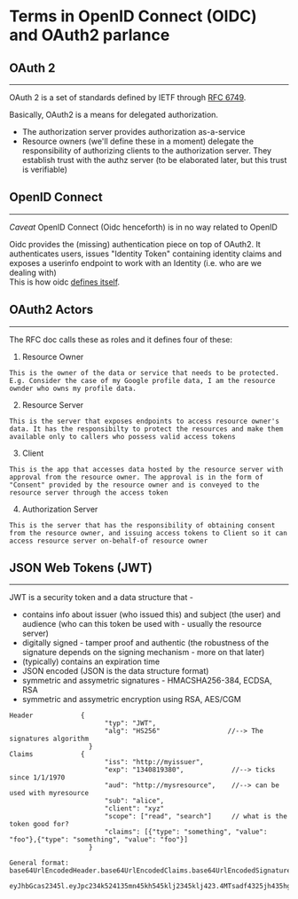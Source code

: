 # Terms in OpenID Connect (OIDC) and OAuth2 parlance

## OAuth 2
----------
OAuth 2 is a set of standards defined by IETF through [RFC 6749](http://tools.ietf.org/html/rfc6749).

Basically, OAuth2 is a means for delegated authorization. 
- The authorization server provides authorization as-a-service
- Resource owners (we'll define these in a moment) delegate the responsibility of authorizing clients to the authorization server. They establish trust with the authz server (to be elaborated later, but this trust is verifiable)

## OpenID Connect
---------
*Caveat* OpenID Connect (Oidc henceforth) is in no way related to OpenID

Oidc provides the (missing) authentication piece on top of OAuth2. It authenticates users, issues "Identity Token" containing identity claims and exposes a userinfo endpoint to work with an Identity (i.e. who are we dealing with)  
This is how oidc [defines itself](http://openid.net/specs/openid-connect-core-1_0.html).
## OAuth2 Actors
-----------
The RFC doc calls these as roles and it defines four of these:

1. Resource Owner
```
This is the owner of the data or service that needs to be protected. E.g. Consider the case of my Google profile data, I am the resource ownder who owns my profile data.
``` 
2. Resource Server
```
This is the server that exposes endpoints to access resource owner's data. It has the responsibilty to protect the resources and make them available only to callers who possess valid access tokens
```
3. Client
```
This is the app that accesses data hosted by the resource server with approval from the resource owner. The approval is in the form of "Consent" provided by the resource owner and is conveyed to the resource server through the access token
```
4. Authorization Server
```
This is the server that has the responsibility of obtaining consent from the resource owner, and issuing access tokens to Client so it can access resource server on-behalf-of resource owner 
```

## JSON Web Tokens (JWT)
--------
JWT is a security token and a data structure that - 
- contains info about issuer (who issued this) and subject (the user) and audience (who can this token be used with - usually the resource server)
- digitally signed - tamper proof and authentic (the robustness of the signature depends on the signing mechanism - more on that later)
- (typically) contains an expiration time
- JSON encoded (JSON is the data structure format)
- symmetric and assymetric signatures - HMACSHA256-384, ECDSA, RSA
- symmetric and assymetric encryption using RSA, AES/CGM

```
Header			  {
						"typ": "JWT",
						"alg": "HS256"                 //--> The signatures algorithm						
				    }
Claims			  {
						"iss": "http://myissuer",
						"exp": "1340819380",			//--> ticks since 1/1/1970
						"aud": "http://mysresource",	//--> can be used with myresource
						"sub": "alice",
						"client": "xyz"
						"scope": ["read", "search"]     // what is the token good for?
                        "claims": [{"type": "something", "value": "foo"},{"type": "something", "value": "foo"}]
					}					
					
General format: base64UrlEncodedHeader.base64UrlEncodedClaims.base64UrlEncodedSignatureOfheaderConcatenatedWithClaimsWithAPeriod

eyJhbGcas2345l.eyJpc234k524135mn45kh545klj2345klj423.4MTsadf4325jh435hg45
```